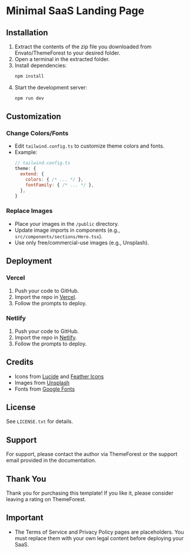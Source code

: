# Minimal SaaS Landing Page

## Installation

1. Extract the contents of the zip file you downloaded from Envato/ThemeForest to your desired folder.
2. Open a terminal in the extracted folder.
3. Install dependencies:
   ```sh
   npm install
   ```
4. Start the development server:
   ```sh
   npm run dev
   ```

## Customization

### Change Colors/Fonts
- Edit `tailwind.config.ts` to customize theme colors and fonts.
- Example:
  ```js
  // tailwind.config.ts
  theme: {
    extend: {
      colors: { /* ... */ },
      fontFamily: { /* ... */ },
    },
  }
  ```

### Replace Images
- Place your images in the `/public` directory.
- Update image imports in components (e.g., `src/components/sections/Hero.tsx`).
- Use only free/commercial-use images (e.g., Unsplash).

## Deployment

### Vercel
1. Push your code to GitHub.
2. Import the repo in [Vercel](https://vercel.com/).
3. Follow the prompts to deploy.

### Netlify
1. Push your code to GitHub.
2. Import the repo in [Netlify](https://netlify.com/).
3. Follow the prompts to deploy.

## Credits
- Icons from [Lucide](https://lucide.dev/) and [Feather Icons](https://feathericons.com/)
- Images from [Unsplash](https://unsplash.com/)
- Fonts from [Google Fonts](https://fonts.google.com/)

## License
See `LICENSE.txt` for details.

## Support
For support, please contact the author via ThemeForest or the support email provided in the documentation.

## Thank You
Thank you for purchasing this template! If you like it, please consider leaving a rating on ThemeForest.

## Important
- The Terms of Service and Privacy Policy pages are placeholders. You must replace them with your own legal content before deploying your SaaS.
